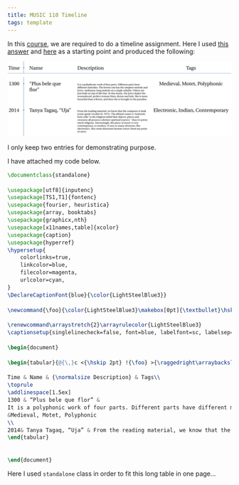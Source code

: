 ```yaml
---
title: MUSIC 110 Timeline
tags: template
---
```


In this [course](https://notes.sibeliusp.com/music/110), we are required to do a timeline assignment. Here I used [this answer](https://tex.stackexchange.com/a/336168) and [here](https://tex.stackexchange.com/a/196808) as a starting point and produced the following:

![](/attach/tl.png)

I only keep two entries for demonstrating purpose.

I have attached my code below.

```latex
\documentclass{standalone}

\usepackage[utf8]{inputenc}
\usepackage[TS1,T1]{fontenc}
\usepackage{fourier, heuristica}
\usepackage{array, booktabs}
\usepackage{graphicx,nth}
\usepackage[x11names,table]{xcolor}
\usepackage{caption}
\usepackage{hyperref}
\hypersetup{
	colorlinks=true,
	linkcolor=blue,
	filecolor=magenta,      
	urlcolor=cyan,
}
\DeclareCaptionFont{blue}{\color{LightSteelBlue3}}

\newcommand{\foo}{\color{LightSteelBlue3}\makebox[0pt]{\textbullet}\hskip-0.5pt\vrule width 1pt\hspace{\labelsep}}

\renewcommand\arraystretch{2}\arrayrulecolor{LightSteelBlue3}
\captionsetup{singlelinecheck=false, font=blue, labelfont=sc, labelsep=quad}

\begin{document}

\begin{tabular}{@{\,}c <{\hskip 2pt} !{\foo} >{\raggedright\arraybackslash}p{3cm}  >{\raggedright\arraybackslash\tiny}p{5cm} c }

Time & Name & {\normalsize Description} & Tags\\
\toprule
\addlinespace[1.5ex]
1300 & “Plus bele que flor” &
It is a polyphonic work of four parts. Different parts have different melodies. The lowest one has the simplest melody and lyrics: melismas, long melody on a single syllable. Others are just built on top of this line. In this music, the lyrics depict the womanhood: perfect woman Mary, divine and lady. She is more beautiful than a flower, and then she is brought to the paradise.
&Medieval, Motet, Polyphonic
\\
2014& Tanya Tagaq, “Uja” & From the reading material, we know that the composer is Inuk avant-garde vocalist (b. 1975). The album's name is 'Animism', from wiki:"is the religious belief that objects, places and creatures all possess a distinct spiritual essence." thus it's pretty much religious. Interestingly, this piece of music is very contemporary, or modern. It uses so many elements, like electronics. Also some dissonant human voices (from my point of view). & Electronic, Indian, Contemporary \\
\end{tabular}


\end{document}
```

Here I used `standalone` class in order to fit this long table in one page...
